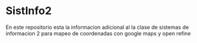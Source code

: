 # SistInfo2

En este repositorio esta la informacion adicional al la clase de sistemas de informacion 2 para mapeo de coordenadas con google maps y open refine 
